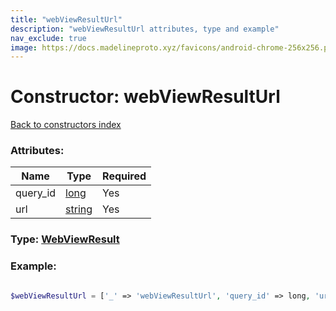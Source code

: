 ```yaml
---
title: "webViewResultUrl"
description: "webViewResultUrl attributes, type and example"
nav_exclude: true
image: https://docs.madelineproto.xyz/favicons/android-chrome-256x256.png
---
```

# Constructor: webViewResultUrl  
[Back to constructors index](/API_docs/constructors/index.html)



### Attributes:

| Name     |    Type       | Required |
|----------|---------------|----------|
|query\_id|[long](/API_docs/types/long.html) | Yes|
|url|[string](/API_docs/types/string.html) | Yes|



### Type: [WebViewResult](/API_docs/types/WebViewResult.html)


### Example:

```php

$webViewResultUrl = ['_' => 'webViewResultUrl', 'query_id' => long, 'url' => 'string'];
```  
